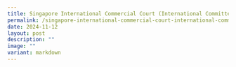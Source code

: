 ```yaml
---
title: Singapore International Commercial Court (International Committee) Bill
permalink: /singapore-international-commercial-court-international-committee-bill/
date: 2024-11-12
layout: post
description: ""
image: ""
variant: markdown
---
```

